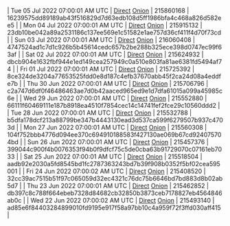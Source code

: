 | Tue 05 Jul 2022 07:00:01 AM UTC | [Direct](https://oshi.at/bLfi) [Onion](http://5ety7tpkim5me6eszuwcje7bmy25pbtrjtue7zkqqgziljwqy3rrikqd.onion/bLfi) | 215860168 | 16239575dd89189ab43f516829d7d63edb108d5ff1986bfa4c468a826d582ee5 | 
| Mon 04 Jul 2022 07:00:01 AM UTC | [Direct](https://oshi.at/ptMM) [Onion](http://5ety7tpkim5me6eszuwcje7bmy25pbtrjtue7zkqqgziljwqy3rrikqd.onion/ptMM) | 215915132 | 23db10be042a89a2531186c137ee569e1c51582e1ae757d36cf411f4d70f73cd | 
| Sun 03 Jul 2022 07:00:01 AM UTC | [Direct](https://oshi.at/BZtt) [Onion](http://5ety7tpkim5me6eszuwcje7bmy25pbtrjtue7zkqqgziljwqy3rrikqd.onion/BZtt) | 216060408 | 4747524ad1c7d1c926b5b45614cedc657b2be288b325ece398d0747ec99f63af | 
| Sat 02 Jul 2022 07:00:01 AM UTC | [Direct](https://oshi.at/uitr) [Onion](http://5ety7tpkim5me6eszuwcje7bmy25pbtrjtue7zkqqgziljwqy3rrikqd.onion/uitr) | 215624932 | dbcb904e1632fbf944e1ed149cea257949c0a510e803fa81ae6381fd5494af74 | 
| Fri 01 Jul 2022 07:00:01 AM UTC | [Direct](https://oshi.at/dspc) [Onion](http://5ety7tpkim5me6eszuwcje7bmy25pbtrjtue7zkqqgziljwqy3rrikqd.onion/dspc) | 215725392 | 8ce324de3204a77653525fdd0e8d187c4efb37670abb45f2ca24d08a4eddfe7b | 
| Thu 30 Jun 2022 07:00:01 AM UTC | [Direct](https://oshi.at/CYVj) [Onion](http://5ety7tpkim5me6eszuwcje7bmy25pbtrjtue7zkqqgziljwqy3rrikqd.onion/CYVj) | 215706796 | c2a747d6df0f46486463ae7d0b42aaced965ed9e1d7dfa61015a099a45985c6e | 
| Wed 29 Jun 2022 07:00:01 AM UTC | [Direct](https://oshi.at/jeWL) [Onion](http://5ety7tpkim5me6eszuwcje7bmy25pbtrjtue7zkqqgziljwqy3rrikqd.onion/jeWL) | 215552880 | 66111f60469111e187b8918ea4510f7854cec14c14741fef2fce29c10560ddd2 | 
| Tue 28 Jun 2022 07:00:01 AM UTC | [Direct](https://oshi.at/ytsb) [Onion](http://5ety7tpkim5me6eszuwcje7bmy25pbtrjtue7zkqqgziljwqy3rrikqd.onion/ytsb) | 215532788 | b5dfa178dcf213a88799be347b4443130ead3d537ca599f6279507b937c4703d | 
| Mon 27 Jun 2022 07:00:01 AM UTC | [Direct](https://oshi.at/CSzN) [Onion](http://5ety7tpkim5me6eszuwcje7bmy25pbtrjtue7zkqqgziljwqy3rrikqd.onion/CSzN) | 215560308 | 104f752bbb4776d094ee370c694910188583f427130ae069b67cd924075704bd | 
| Sun 26 Jun 2022 07:00:01 AM UTC | [Direct](https://oshi.at/KQjv) [Onion](http://5ety7tpkim5me6eszuwcje7bmy25pbtrjtue7zkqqgziljwqy3rrikqd.onion/KQjv) | 215457376 | 399044c900f4b0076353f94b0f9dfcf75c5de0cba63b91729070c07161eb7033 | 
| Sat 25 Jun 2022 07:00:01 AM UTC | [Direct](https://oshi.at/zLZp) [Onion](http://5ety7tpkim5me6eszuwcje7bmy25pbtrjtue7zkqqgziljwqy3rrikqd.onion/zLZp) | 215518504 | aadb92e2030a5fd8545bd1fc2787363243bd7b39f908b0352f5bf02cea595001 | 
| Fri 24 Jun 2022 07:00:02 AM UTC | [Direct](https://oshi.at/rdCN) [Onion](http://5ety7tpkim5me6eszuwcje7bmy25pbtrjtue7zkqqgziljwqy3rrikqd.onion/rdCN) | 215408520 | 32cc39ac7515b51f97c065059d32ec4321c76dc75b6646bd7bd883d8b02ab5d7 | 
| Thu 23 Jun 2022 07:00:01 AM UTC | [Direct](https://oshi.at/uEzW) [Onion](http://5ety7tpkim5me6eszuwcje7bmy25pbtrjtue7zkqqgziljwqy3rrikqd.onion/uEzW) | 215462852 | db397c8c788f664ebeb7328d84682cb32850b3873ceb7178827eb4564846ab0c | 
| Wed 22 Jun 2022 07:00:02 AM UTC | [Direct](https://oshi.at/UBpY) [Onion](http://5ety7tpkim5me6eszuwcje7bmy25pbtrjtue7zkqqgziljwqy3rrikqd.onion/UBpY) | 215493140 | ad85e6f84403284899010fd9195e917f58a97bb10c4a959f72f3ffd030aff415 | 
